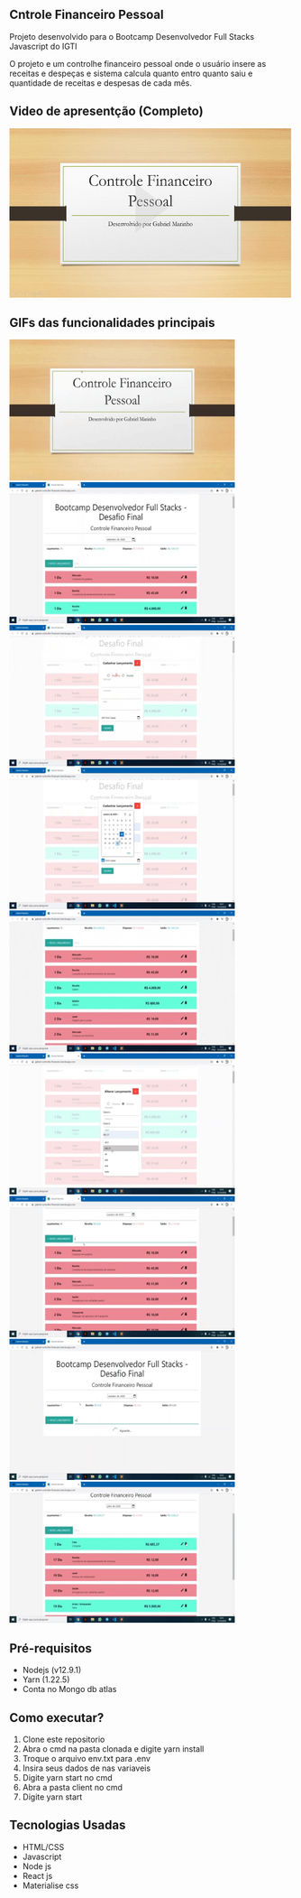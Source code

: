  <h2>Cntrole Financeiro Pessoal</h2>
  <p>
    Projeto desenvolvido para o Bootcamp Desenvolvedor Full Stacks Javascript do IGTI
  </p>
  <p>
    O projeto e um controlhe financeiro pessoal onde o usuário insere as receitas e despeças e sistema calcula quanto entro quanto saiu e quantidade de receitas e despesas de cada mês. 
  </p>

  <div>
      <h2> Video de apresentção (Completo) </h2>
      <a href="https://youtu.be/HDLHDeOIXwI" target="_blank" rel="noopener noreferrer">
        <img height="300px" width="500px"
          src="https://github.com/gabrielMarinhocd/Controlhe-Financeiro-Pessoal/blob/master/Imagens/video.png" alt="Video" />
      </a>
  </div>

  <div>
      <h2> GIFs das funcionalidades principais </h2>
       <img src="https://github.com/gabrielMarinhocd/Controlhe-Financeiro-Pessoal/blob/master/Imagens/controle-01.gif"
        width="400" height="250" margin="10px" />
       <img src="https://github.com/gabrielMarinhocd/Controlhe-Financeiro-Pessoal/blob/master/Imagens/controle-02.gif"
        width="400" height="250" margin="10px" />
       <img src="https://github.com/gabrielMarinhocd/Controlhe-Financeiro-Pessoal/blob/master/Imagens/controle-03.gif"
        width="400" height="250" margin="10px" />
       <img src="https://github.com/gabrielMarinhocd/Controlhe-Financeiro-Pessoal/blob/master/Imagens/controle-04.gif"
        width="400" height="250" margin="10px" />
       <img src="https://github.com/gabrielMarinhocd/Controlhe-Financeiro-Pessoal/blob/master/Imagens/controle-05.gif"
        width="400" height="250" margin="10px" />
       <img src="https://github.com/gabrielMarinhocd/Controlhe-Financeiro-Pessoal/blob/master/Imagens/controle-06.gif"
        width="400" height="250" margin="10px" />
       <img src="https://github.com/gabrielMarinhocd/Controlhe-Financeiro-Pessoal/blob/master/Imagens/controle-07.gif"
        width="400" height="250" margin="10px" />
       <img src="https://github.com/gabrielMarinhocd/Controlhe-Financeiro-Pessoal/blob/master/Imagens/controle-08.gif"
        width="400" height="250" margin="10px" />
       <img src="https://github.com/gabrielMarinhocd/Controlhe-Financeiro-Pessoal/blob/master/Imagens/controle-09.gif"
        width="400" height="250" margin="10px" />
  </div>

  <div>
    <h2>Pré-requisitos</h2>
    <ul>
      <li>Nodejs (v12.9.1)</li>
      <li>Yarn (1.22.5)</li>
      <li>Conta no Mongo db atlas</li>
    </ul>
  </div>

  <div>
    <h2>Como executar?</h2>
    <ol>
      <li> Clone este repositorio</li>
      <li> Abra o cmd na pasta clonada e digite yarn install</li>
      <li> Troque o arquivo env.txt para .env</li>
      <li> Insira seus dados de nas variaveis</li>
      <li> Digite yarn start no cmd </li>
      <li> Abra a pasta client no cmd </li>
      <li> Digite  yarn start</li>
    </ol>
  </div>

  <div>
    <h2>Tecnologias Usadas</h2>
    <ul>
      <li>HTML/CSS</li>
      <li>Javascript</li>
      <li>Node js</li>
      <li>React js</li>
      <li>Materialise css</li>
    </ul>
  </div>
